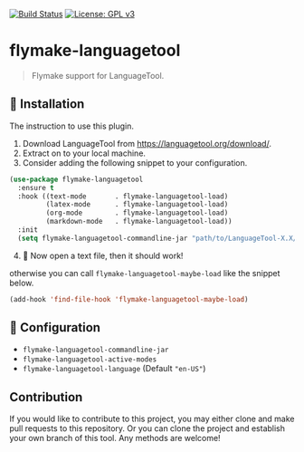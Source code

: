 [![Build Status](https://travis-ci.com/emacs-languagetool/flymake-languagetool.svg?branch=master)](https://travis-ci.com/emacs-languagetool/flymake-languagetool)
[![License: GPL v3](https://img.shields.io/badge/License-GPL%20v3-blue.svg)](https://www.gnu.org/licenses/gpl-3.0)

# flymake-languagetool
> Flymake support for LanguageTool.

## :floppy_disk: Installation

The instruction to use this plugin.

1. Download LanguageTool from https://languagetool.org/download/.
2. Extract on to your local machine.
3. Consider adding the following snippet to your configuration.

```el
(use-package flymake-languagetool
  :ensure t
  :hook ((text-mode       . flymake-languagetool-load)
         (latex-mode      . flymake-languagetool-load)
         (org-mode        . flymake-languagetool-load)
         (markdown-mode   . flymake-languagetool-load))
  :init
  (setq flymake-languagetool-commandline-jar "path/to/LanguageTool-X.X/languagetool-commandline.jar"))
```

4. :tada: Now open a text file, then it should work!

otherwise you can call `flymake-languagetool-maybe-load` like the snippet below.

```el
(add-hook 'find-file-hook 'flymake-languagetool-maybe-load)
```

## :wrench: Configuration

* `flymake-languagetool-commandline-jar`
* `flymake-languagetool-active-modes`
* `flymake-languagetool-language` (Default `"en-US"`)

## Contribution

If you would like to contribute to this project, you may either
clone and make pull requests to this repository. Or you can
clone the project and establish your own branch of this tool.
Any methods are welcome!
